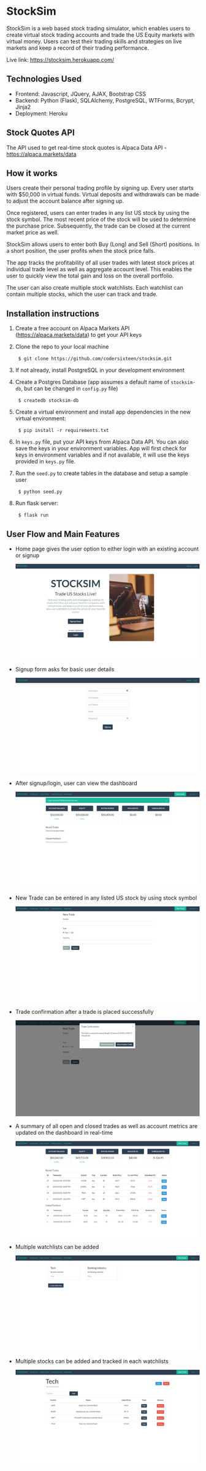 # StockSim
StockSim is a web based stock trading simulator, which enables users to create virtual stock trading accounts and trade the US Equity markets with virtual money. Users can test their trading skills and strategies on live markets and keep a record of their trading performance.

Live link: https://stocksim.herokuapp.com/

## Technologies Used
- Frontend: Javascript, JQuery, AJAX, Bootstrap CSS
- Backend: Python (Flask), SQLAlchemy, PostgreSQL, WTForms, Bcrypt, Jinja2
- Deployment: Heroku


## Stock Quotes API
The API used to get real-time stock quotes is Alpaca Data API - https://alpaca.markets/data


## How it works
Users create their personal trading profile by signing up. Every user starts with $50,000 in virtual funds. Virtual deposits and withdrawals can be made to adjust the account balance after signing up.

Once registered, users can enter trades in any list US stock by using the stock symbol. The most recent price of the stock will be used to determine the purchase price. Subsequently, the trade can be closed at the current market price as well.

StockSim allows users to enter both Buy (Long) and Sell (Short) positions. In a short position, the user profits when the stock price falls.

The app tracks the profitability of all user trades with latest stock prices at individual trade level as well as aggregate account level. This enables the user to quickly view the total gain and loss on the overall portfolio.

The user can also create multiple stock watchlists. Each watchlist can contain multiple stocks, which the user can track and trade.


## Installation instructions

1. Create a free account on Alpaca Markets API (https://alpaca.markets/data) to get your API keys
2. Clone the repo to your local machine

        $ git clone https://github.com/codersixteen/stocksim.git

3. If not already, install PostgreSQL in your development environment
4. Create a Postgres Database (app assumes a default name of <code>stocksim-db</code>, but can be changed in <code>config.py</code> file)

        $ createdb stocksim-db

5. Create a virtual environment and install app dependencies in the new virtual environment:
   
        $ pip install -r requirements.txt

6. In <code>keys.py</code> file, put your API keys from Alpaca Data API. You can also save the keys in your environment variables. App will first check for keys in environment variables and if not available, it will use the keys provided in <code>keys.py</code> file.
   
7. Run the <code>seed.py</code> to create tables in the database and setup a sample user
   
        $ python seed.py

8. Run flask server:

        $ flask run


## User Flow and Main Features

- Home page gives the user option to either login with an existing account or signup
  
  ![Home Page](/screenshots/main.png)

- Signup form asks for basic user details

  ![Signup](/screenshots/signup.png)

- After signup/login, user can view the dashboard
  
  ![Dashboard](/screenshots/dashboard.png)

- New Trade can be entered in any listed US stock by using stock symbol

  ![New Trade](/screenshots/newtrade.png)

- Trade confirmation after a trade is placed successfully

  ![Trade Confirmation](/screenshots/trade_confirmation.png)

- A summary of all open and closed trades as well as account metrics are updated on the dashboard in real-time

  ![Dashboard Update](/screenshots/dashboard_update.png)

- Multiple watchlists can be added

  ![Watchlists](/screenshots/watchlists.png)

- Multiple stocks can be added and tracked in each watchlists

  ![Watchlist View](/screenshots/watchlist_view.png)